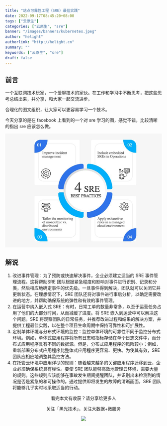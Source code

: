 ```yaml
---
title: "站点可靠性工程（SRE）最佳实践"
date: 2022-09-17T08:45:20+08:00
tags: ["云原生"]
categories: ["云原生", "sre"]
banner: "/images/banners/kubernetes.jpeg"
author: "helight"
authorlink: "http://helight.cn"
summary: ""
keywords: ["云原生", "sre"]
draft: false
---
```




## 前言

一个互联网技术玩家，一个爱聊技术的家伙。在工作和学习中不断思考，把这些思考总结出来，并分享，和大家一起交流进步。


合理化的图文组织，让大家可以更容易学习一个技术。

今天分享的是在 facebook 上看到的一个对 sre 学习的图，感觉不错，比较清晰的指出 sre 应该怎么做。


![](imgs/sre.jpeg)

## 解说
1. 改进事件管理：为了预防或快速解决事件，企业必须建立适当的 SRE 事件管理流程。这将帮助SRE 团队根据紧急程度和影响对事件进行识别、记录和分类，然后相应地确定事件的优先级。一旦事件得到解决，团队就可以关闭它并更新状态。在理想情况下，SRE 团队还将对事件进行事后分析，以确定需要改进的地方，并帮助确保系统的弹性和有效的事件管理。  
2. 在运营中纳入嵌入式 SRE：有时，日常工单的数量非常多，以至于运营任务占用了他们的大部分时间，从而减缓了进度。将 SRE 嵌入到运营中可以解决这个问题。SRE 将观察团队的日常任务，并推荐改进过程和结果的解决方案，并提供工程最佳实践，以在整个项目生命周期中保持可靠性和可扩展性。  
3. 定制单体环境与分布式环境的监控：监控单体环境的可靠性不同于监控分布式环境。例如，单体式应用程序将所有日志和指标存储在单个日志文件中，而分布式应用程序具有不同的数据源。但是，分布式应用程序的风险较小；例如，重新部署分布式应用程序比整体式应用程序更容易、更快。为使其有效，SRE 团队应相应地调整其监控方法。  
4. 在托管云环境中应用详尽的规则：随着越来越多的关键应用程序迁移到云，企业必须确保系统具有弹性。要使 SRE 团队能够高效地管理云环境，需要大量的规则。这些规则应该能够在事故发生期间提醒团队，并识别出未检测到的情况是否是紧急的和可操作的。通过提供即将发生的故障的清晰画面，SRE 团队将能够几乎实时地采取适当的行动。

<center>
看完本文有收获？请分享给更多人

关注「黑光技术」，关注大数据+微服务

![](/images/qrcode_helight_tech.jpg)

</center>